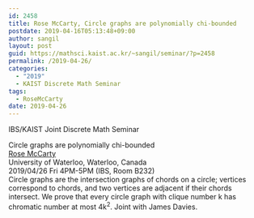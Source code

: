 ```yaml
---
id: 2458
title: Rose McCarty, Circle graphs are polynomially chi-bounded
postdate: 2019-04-16T05:13:48+09:00
author: sangil
layout: post
guid: https://mathsci.kaist.ac.kr/~sangil/seminar/?p=2458
permalink: /2019-04-26/
categories:
  - "2019"
  - KAIST Discrete Math Seminar
tags:
  - RoseMcCarty
date: 2019-04-26
---
```

IBS/KAIST Joint Discrete Math Seminar

<div class="talk">
  Circle graphs are polynomially chi-bounded
</div>

<div class="speaker">
  <a href="http://www.math.uwaterloo.ca/~rmmccart/
">Rose McCarty</a><br /> University of Waterloo, Waterloo, Canada
</div>

<div class="date">
  2019/04/26 Fri 4PM-5PM (IBS, Room B232)
</div>

<div class="abstract">
  Circle graphs are the intersection graphs of chords on a circle; vertices correspond to chords, and two vertices are adjacent if their chords intersect. We prove that every circle graph with clique number k has chromatic number at most 4k<sup>2</sup>. Joint with James Davies.
</div>